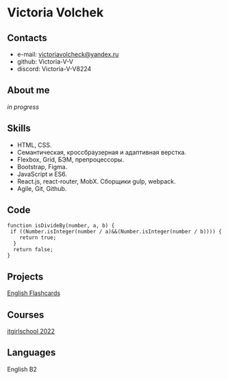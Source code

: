 # Victoria Volchek

## Contacts
* e-mail: victoriavolcheck@yandex.ru
* github: Victoria-V-V
* discord: Victoria-V-V8224

## About me
*in progress*

## Skills
* HTML, CSS.
* Семантическая, кроссбраузерная и адаптивная верстка.
* Flexbox, Grid, БЭМ, препроцессоры.
* Bootstrap, Figma.
* JavaScript и ES6.
* React.js, react-router, MobX. Сборщики gulp, webpack.
* Agile, Git, Github.

## Code
```
function isDivideBy(number, a, b) {
 if ((Number.isInteger(number / a)&&(Number.isInteger(number / b)))) {
    return true;
  }
  return false;
}
``` 

## Projects
[English Flashcards](https://github.com/Victoria-V-V/flashcards-react)

## Courses
[itgirlschool 2022](https://itgirlschool.com/)

## Languages
English B2